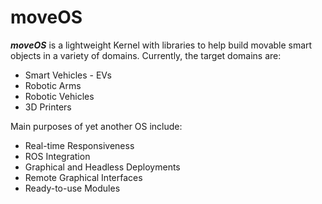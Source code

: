 # moveOS


***moveOS*** is a lightweight Kernel with libraries to help build movable smart objects in a variety of domains. Currently, the target domains are:

  * Smart Vehicles - EVs
  * Robotic Arms
  * Robotic Vehicles
  * 3D Printers


Main purposes of yet another OS include:

  * Real-time Responsiveness
  * ROS Integration
  * Graphical and Headless Deployments
  * Remote Graphical Interfaces
  * Ready-to-use Modules

